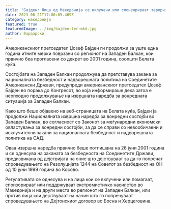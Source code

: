 ```yaml
---
title: "Бајден: Лица од Македонија се вклучени или спонзорираат тероризам"
date: 2023-06-21T17:00:05.469Z
category: македонија
featured: true
featuredImage: ../img/bajden-ter-mkd.jpg
author: Вардарски
---
```

<!--StartFragment-->

Американскиот претседател Џозеф Бајден ги продолжи за уште една година итните мерки поврзани со регионот на Западен Балкан, кои првично беа прогласени со декрет во 2001 година, соопшти Белата куќа.



<!--EndFragment--><!--StartFragment-->

Состојбата на Западен Балкан продолжува да претставува закана за националната безбедност и надворешната политика на Соединетите Американски Држави, предупреди американскиот претседател Џозеф Бајден во порака до Конгресот, во која информираше дека затоа е неопходно продолжување на извршната наредба за вонредната ситуација за Западен Балкан.

Како што беше објавено на веб-страницата на Белата куќа, Бајден ја продолжи Националната извршна наредба за вонредни состојби во Западен Балкан, во согласност со Законот за меѓународни економски овластувања за вонредни состојби, за да се справи со невообичаени и исклучителни закани за националната безбедност и надворешната политика на САД.

Оваа извршна наредба првично беше потпишана на 26 јуни 2001 година и се однесува на заканата за безбедноста на Соединетите Држави, предизвикана од дејствијата на оние што дејствуваат за да го попречат спроведувањето на Резолуцијата 1244 на Советот за безбедност на ОН од 10 јуни 1999 година во Косово.

Регулативата се однесува и на лица кои се вклучени или помагаат, спонзорираат или поддржуваат екстремистичко насилство во Македонија и на други места во регионот на Западен Балкан, или против лица кои дејствуваат на начин што го попречуваат спроведувањето на Дејтонскиот договор во Босна и Херцеговина.



<!--EndFragment-->